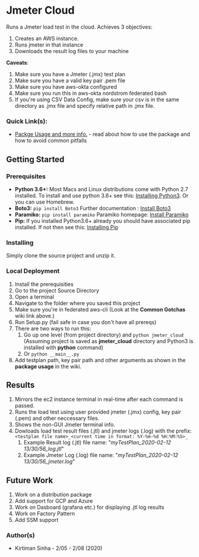 <h1>Jmeter Cloud</h1>

Runs a Jmeter load test in the cloud. Achieves 3 objectives:
1. Creates an AWS instance. 
2. Runs jmeter in that instance
3. Downloads the result log files to your machine

**Caveats**: 

1. Make sure you have a Jmeter (.jmx) test plan  
2. Make sure you have a valid key pair .pem file 
3. Make sure you have aws-okta configured
4. Make sure you run this in aws-okta nordstrom federated bash
5. If you're using CSV Data Config, make sure your csv is in the same directory as .jmx file and specify relative path in .jmx file.

<h3> Quick Link(s): </h3>

*  [Packge Usage and more info.](https://github.com/KirtimanS/Jmeter-Cloud/wiki) - read about how to use the package and how to avoid common pitfalls

<h2>Getting Started</h2>
<h3>Prerequisites</h3>

*  <b>Python 3.6+:</b> Most Macs and Linux distributions come with Python 2.7 installed. To install and use python 3.6+ see this: [Installing Python3](https://realpython.com/installing-python/). Or you can use Homebrew.
*  <b>Boto3:</b> `pip install Boto3` Further documentation : [Install Boto3](https://pypi.org/project/boto3/)
*  <b>Paramiko:</b> `pip install paramiko` Paramiko homepage: [Install Paramiko](http://www.paramiko.org/)
*  <b>Pip:</b> If you installed Python3.6+ already you should have associated pip installed. If not then see this: [Installing Pip](https://pip.pypa.io/en/stable/installing/)

<h3>Installing</h3>

Simply clone the source project and unzip it. 

<h3>Local Deployment</h3>

1. Install the prerequisities
2. Go to the project Source Directory
3. Open a terminal
4. Navigate to the folder where you saved this project
5. Make sure you're in federated aws-cli (Look at the __Common Gotchas__ wiki link above.)
6. Run Setup.py (fail safe in case you don't have all prereqs)
7. There are two ways to run this:
    1. Go up one level (from project directory) and `python jmeter_cloud` (Assuming project is saved as __jmeter_cloud__ directory and Python3 is installed with __python__ command)
    2. Or `python __main__.py` 
8. Add testplan path, key pair path and other arguments as shown in the __package usage__ in the wiki.

<h2> Results </h2>

1. Mirrors the ec2 instance terminal in real-time after each command is passed. 
2. Runs the load test using user provided jmeter (.jmx) config, key pair (.pem) and other neccessary files.
3. Shows the non-GUI Jmeter terminal info. 
4. Dowloads load test result files (.jtl) and jmeter logs (.log) with the prefix: `<testplan file name>_<current time in format: %Y-%m-%d %H:%M:%S>_`
    1. Example Result log (.jtl) file name: "*myTestPlan_2020-02-12 13/30/56_log.jtl*"
    2. Example Jmeter Log (.log) file name: "*myTestPlan_2020-02-12 13/30/56_jmeter.log*"

<h2> Future Work </h2>

1. Work on a distribution package
2. Add support for GCP and Azure
3. Work on Dasboard (grafana etc.) for displaying .jtl log results
4. Work on Factory Pattern
5. Add SSM support

<h3> Author(s) </h3>

*  Kirtiman Sinha - 2/05 - 2/08 (2020)
